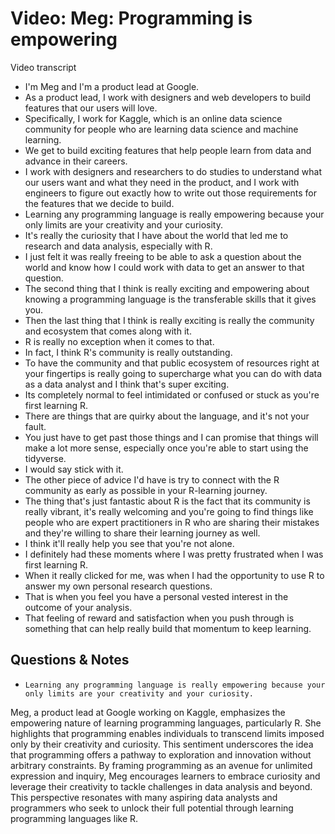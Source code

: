 # Video: Meg: Programming is empowering

Video transcript

- I'm Meg and I'm a product lead at Google.
- As a product lead, I work with designers and web developers to build features that our users will love.
- Specifically, I work for Kaggle, which is an online data science community for people who are learning data science and machine learning.
- We get to build exciting features that help people learn from data and advance in their careers.
- I work with designers and researchers to do studies to understand what our users want and what they need in the product, and I work with engineers to figure out exactly how to write out those requirements for the features that we decide to build.
- Learning any programming language is really empowering because your only limits are your creativity and your curiosity.
- It's really the curiosity that I have about the world that led me to research and data analysis, especially with R.
- I just felt it was really freeing to be able to ask a question about the world and know how I could work with data to get an answer to that question.
- The second thing that I think is really exciting and empowering about knowing a programming language is the transferable skills that it gives you.
- Then the last thing that I think is really exciting is really the community and ecosystem that comes along with it.
- R is really no exception when it comes to that.
- In fact, I think R's community is really outstanding.
- To have the community and that public ecosystem of resources right at your fingertips is really going to supercharge what you can do with data as a data analyst and I think that's super exciting.
- Its completely normal to feel intimidated or confused or stuck as you're first learning R.
- There are things that are quirky about the language, and it's not your fault.
- You just have to get past those things and I can promise that things will make a lot more sense, especially once you're able to start using the tidyverse.
- I would say stick with it.
- The other piece of advice I'd have is try to connect with the R community as early as possible in your R-learning journey.
- The thing that's just fantastic about R is the fact that its community is really vibrant, it's really welcoming and you're going to find things like people who are expert practitioners in R who are sharing their mistakes and they're willing to share their learning journey as well.
- I think it'll really help you see that you're not alone.
- I definitely had these moments where I was pretty frustrated when I was first learning R.
- When it really clicked for me, was when I had the opportunity to use R to answer my own personal research questions.
- That is when you feel you have a personal vested interest in the outcome of your analysis.
- That feeling of reward and satisfaction when you push through is something that can help really build that momentum to keep learning.

## Questions & Notes

- `Learning any programming language is really empowering because your only limits are your creativity and your curiosity.`

Meg, a product lead at Google working on Kaggle, emphasizes the empowering nature of learning programming languages, particularly R. She highlights that programming enables individuals to transcend limits imposed only by their creativity and curiosity. This sentiment underscores the idea that programming offers a pathway to exploration and innovation without arbitrary constraints. By framing programming as an avenue for unlimited expression and inquiry, Meg encourages learners to embrace curiosity and leverage their creativity to tackle challenges in data analysis and beyond. This perspective resonates with many aspiring data analysts and programmers who seek to unlock their full potential through learning programming languages like R.

